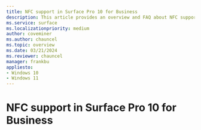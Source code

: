 ```yaml
---
title: NFC support in Surface Pro 10 for Business
description: This article provides an overview and FAQ about NFC support in Pro 10 for Business devices
ms.service: surface
ms.localizationpriority: medium
author: coveminer
ms.author: chauncel
ms.topic: overview
ms.date: 03/21/2024
ms.reviewer: chauncel
manager: frankbu
appliesto:
- Windows 10
- Windows 11
---
```


# NFC support in Surface Pro 10 for Business


